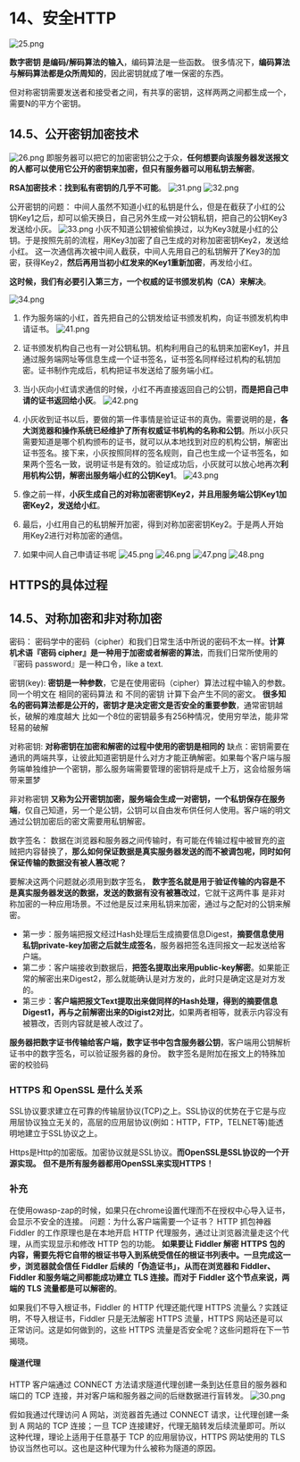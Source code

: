 # 14、安全HTTP
![25.png](./images/25.png)

**数字密钥  是编码/解码算法的输入**，编码算法是一些函数。
很多情况下，**编码算法与解码算法都是众所周知的**，因此密钥就成了唯一保密的东西。

但对称密钥需要发送者和接受者之间，有共享的密钥，这样两两之间都生成一个，需要N的平方个密钥。


## 14.5、公开密钥加密技术
![26.png](./images/26.png)
即服务器可以把它的加密密钥公之于众，**任何想要向该服务器发送报文的人都可以使用它公开的密钥来加密，但只有服务器可以用私钥去解密**。

**RSA加密技术：找到私有密钥的几乎不可能**。
![31.png](./images/31.jpg)
![32.png](./images/32.jpg)

公开密钥的问题：
中间人虽然不知道小红的私钥是什么，但是在截获了小红的公钥Key1之后，却可以偷天换日，自己另外生成一对公钥私钥，把自己的公钥Key3发送给小灰。
![33.png](./images/33.jpg)
小灰不知道公钥被偷偷换过，以为Key3就是小红的公钥。于是按照先前的流程，用Key3加密了自己生成的对称加密密钥Key2，发送给小红。
这一次通信再次被中间人截获，中间人先用自己的私钥解开了Key3的加密，获得Key2，**然后再用当初小红发来的Key1重新加密**，再发给小红。

**这时候，我们有必要引入第三方，一个权威的证书颁发机构（CA）来解决**。

![34.png](./images/34.jpg)

1. 作为服务端的小红，首先把自己的公钥发给证书颁发机构，向证书颁发机构申请证书。
![41.png](./images/34.jpg)
2. 证书颁发机构自己也有一对公钥私钥。机构利用自己的私钥来加密Key1，并且通过服务端网址等信息生成一个证书签名，证书签名同样经过机构的私钥加密。证书制作完成后，机构把证书发送给了服务端小红。
3. 当小灰向小红请求通信的时候，小红不再直接返回自己的公钥，**而是把自己申请的证书返回给小灰**。
![42.png](./images/42.jpg)

4. 小灰收到证书以后，要做的第一件事情是验证证书的真伪。需要说明的是，**各大浏览器和操作系统已经维护了所有权威证书机构的名称和公钥**。所以小灰只需要知道是哪个机构颁布的证书，就可以从本地找到对应的机构公钥，解密出证书签名。接下来，小灰按照同样的签名规则，自己也生成一个证书签名，如果两个签名一致，说明证书是有效的。验证成功后，小灰就可以放心地再次**利用机构公钥，解密出服务端小红的公钥Key1**。
![43.png](./images/43.jpg)
5. 像之前一样，**小灰生成自己的对称加密密钥Key2，并且用服务端公钥Key1加密Key2，发送给小红**。
6. 最后，小红用自己的私钥解开加密，得到对称加密密钥Key2。于是两人开始用Key2进行对称加密的通信。

7. 如果中间人自己申请证书呢
![45.png](./images/45.jpg)
![46.png](./images/46.jpg)
![47.png](./images/47.jpg)
![48.png](./images/48.jpg)

## HTTPS的具体过程


## 14.5、对称加密和非对称加密
密码：
密码学中的密码（cipher）和我们日常生活中所说的密码不太一样。**计算机术语『密码 cipher』是一种用于加密或者解密的算法**，而我们日常所使用的『密码 password』是一种口令，like a text.

密钥(key):
**密钥是一种参数**，它是在使用密码（cipher）算法过程中输入的参数。
同一个明文在  相同的密码算法  和 不同的密钥  计算下会产生不同的密文。
**很多知名的密码算法都是公开的，密钥才是决定密文是否安全的重要参数**，通常密钥越长，破解的难度越大
比如一个8位的密钥最多有256种情况，使用穷举法，能非常轻易的破解


对称密钥:
**对称密钥在加密和解密的过程中使用的密钥是相同的**
缺点：密钥需要在通讯的两端共享，让彼此知道密钥是什么对方才能正确解密。如果每个客户端与服务端单独维护一个密钥，那么服务端需要管理的密钥将是成千上万，这会给服务端带来噩梦

非对称密钥
**又称为公开密钥加密，服务端会生成一对密钥，一个私钥保存在服务端**，仅自己知道，另一个是公钥，公钥可以自由发布供任何人使用。客户端的明文通过公钥加密后的密文需要用私钥解密。

数字签名：
数据在浏览器和服务器之间传输时，有可能在传输过程中被冒充的盗贼把内容替换了，**那么如何保证数据是真实服务器发送的而不被调包呢，同时如何保证传输的数据没有被人篡改呢？**

要解决这两个问题就必须用到数字签名，
**数字签名就是用于验证传输的内容是不是真实服务器发送的数据，发送的数据有没有被篡改过**，它就干这两件事
是非对称加密的一种应用场景。不过他是反过来用私钥来加密，通过与之配对的公钥来解密。

- 第一步：服务端把报文经过Hash处理后生成摘要信息Digest，**摘要信息使用私钥private-key加密之后就生成签名**，服务器把签名连同报文一起发送给客户端。
- 第二步：客户端接收到数据后，**把签名提取出来用public-key解密**。如果能正常的解密出来Digest2，那么就能确认是对方发的，此时只是确定这是对方发的。
- 第三步：**客户端把报文Text提取出来做同样的Hash处理，得到的摘要信息Digest1，再与之前解密出来的Digist2对比**，如果两者相等，就表示内容没有被篡改，否则内容就是被人改过了。


**服务器把数字证书传输给客户端，数字证书中包含服务器公钥**，客户端用公钥解析证书中的数字签名，可以验证服务器的身份。
数字签名是附加在报文上的特殊加密的校验码


### HTTPS 和 OpenSSL 是什么关系
SSL协议要求建立在可靠的传输层协议(TCP)之上。SSL协议的优势在于它是与应用层协议独立无关的，高层的应用层协议(例如：HTTP，FTP，TELNET等)能透明地建立于SSL协议之上。

Https是Http的加密版。加密协议就是SSL协议。**而OpenSSL是SSL协议的一个开源实现。**
**但不是所有服务器都用OpenSSL来实现HTTPS！**


### 补充
在使用owasp-zap的时候，如果只在chrome设置代理而不在授权中心导入证书，会显示不安全的连接。
问题：为什么客户端需要一个证书？
HTTP 抓包神器 Fiddler 的工作原理也是在本地开启 HTTP 代理服务，通过让浏览器流量走这个代理，从而实现显示和修改 HTTP 包的功能。
**如果要让 Fiddler 解密 HTTPS 包的内容，需要先将它自带的根证书导入到系统受信任的根证书列表中。一旦完成这一步，浏览器就会信任 Fiddler 后续的「伪造证书」，从而在浏览器和 Fiddler、Fiddler 和服务端之间都能成功建立 TLS 连接。而对于 Fiddler 这个节点来说，两端的 TLS 流量都是可以解密的**。

如果我们不导入根证书，Fiddler 的 HTTP 代理还能代理 HTTPS 流量么？实践证明，不导入根证书，Fiddler 只是无法解密 HTTPS 流量，HTTPS 网站还是可以正常访问。这是如何做到的，这些 HTTPS 流量是否安全呢？这些问题将在下一节揭晓。

#### 隧道代理
HTTP 客户端通过 CONNECT 方法请求隧道代理创建一条到达任意目的服务器和端口的 TCP 连接，并对客户端和服务器之间的后继数据进行盲转发。
![30.png](./images/30.png)


假如我通过代理访问 A 网站，浏览器首先通过 CONNECT 请求，让代理创建一条到 A 网站的 TCP 连接；一旦 TCP 连接建好，代理无脑转发后续流量即可。所以这种代理，理论上适用于任意基于 TCP 的应用层协议，HTTPS 网站使用的 TLS 协议当然也可以。这也是这种代理为什么被称为隧道的原因。




